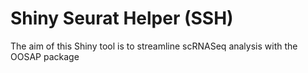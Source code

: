 # Shiny Seurat Helper (SSH)

The aim of this Shiny tool is to streamline scRNASeq analysis with the OOSAP package 
